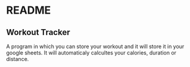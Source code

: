 # README

## Workout Tracker

A program in which you can store your workout and it will store it in your google sheets. It will automaticaly calcultes your calories, duration or distance.
